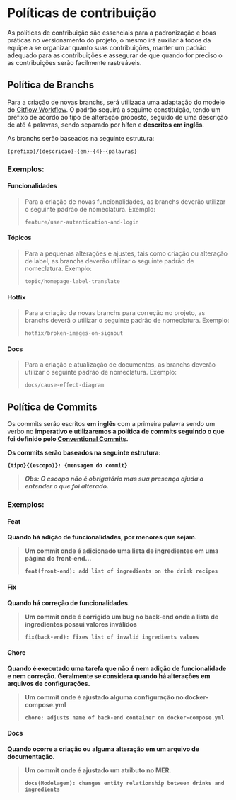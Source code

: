 # Políticas de contribuição

As políticas de contribuição são essenciais para a padronização e boas práticas no versionamento do projeto, o mesmo     irá auxiliar à todos da equipe a se organizar quanto suas contribuições,
manter um padrão adequado para as contribuições e assegurar de que quando for preciso o as contribuições serão facilmente rastreáveis. 

## Política de Branchs

Para a criação de novas branchs, será utilizada uma adaptação do modelo do [Gitflow Workflow](https://www.atlassian.com/git/tutorials/comparing-workflows/gitflow-workflow). O padrão seguirá a seguinte constituição, tendo um prefixo de acordo ao tipo de alteração proposto, seguido de uma descrição de até 4 palavras, sendo separado por hífen e <strong>descritos em inglês</strong>.

As branchs serão baseados na seguinte estrutura:

```
{prefixo}/{descricao}-{em}-{4}-{palavras}
```

### Exemplos:

#### Funcionalidades

> Para a criação de novas funcionalidades, as branchs deverão utilizar o seguinte padrão de nomeclatura. Exemplo:
> 
>   ```
>   feature/user-autentication-and-login
>   ```

#### Tópicos

> Para a pequenas alterações e ajustes, tais como criação ou alteração de label, as branchs deverão utilizar o seguinte padrão de nomeclatura. Exemplo:
> 
>   ```
>   topic/homepage-label-translate
>   ```

#### Hotfix

> Para a criação de novas branchs para correção no projeto, as branchs deverã o utilizar o seguinte padrão de nomeclatura. Exemplo:
> 
>   ```
>   hotfix/broken-images-on-signout
>   ```

#### Docs

> Para a criação e atualização de documentos, as branchs deverão utilizar o seguinte padrão de nomeclatura. Exemplo:
> 
>   ```
>   docs/cause-effect-diagram
>   ```

## Política de Commits

Os commits serão escritos <strong>em inglês</strong> com a primeira palavra sendo um verbo no <strong>imperativo<strong> e utilizaremos a política de commits seguindo o que foi definido pelo [Conventional Commits](https://www.conventionalcommits.org/en/v1.0.0/).

Os commits serão baseados na seguinte estrutura:

```
{tipo}{(escopo)}: {mensagem do commit}
```

> *Obs: O escopo não é obrigatório mas sua presença ajuda a entender o que foi alterado.*

### Exemplos:


#### Feat

Quando há adição de funcionalidades, por menores que sejam.

> Um commit onde é adicionado uma lista de ingredientes em uma página do front-end...
>
>    ```
>    feat(front-end): add list of ingredients on the drink recipes
>    ```

#### Fix

Quando há correção de funcionalidades.

> Um commit onde é corrigido um bug no back-end onde a lista de ingredientes possui valores inválidos
>
>    ```
>    fix(back-end): fixes list of invalid ingredients values
>    ```

#### Chore

Quando é executado uma tarefa que não é nem adição de funcionalidade e nem correção.
Geralmente se considera quando há alterações em arquivos de configurações.

> Um commit onde é ajustado alguma configuração no docker-compose.yml
>
>   ```
>   chore: adjusts name of back-end container on docker-compose.yml
>   ```

#### Docs

Quando ocorre a criação ou alguma alteração em um arquivo de documentação.

> Um commit onde é ajustado um atributo no MER.
>
>   ```
>   docs(Modelagem): changes entity relationship between drinks and ingredients
>   ```